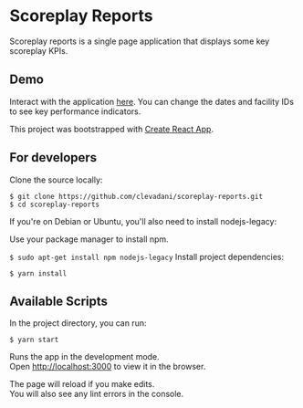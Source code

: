 # Scoreplay Reports

Scoreplay reports is a single page application that displays some key scoreplay KPIs.

## Demo
Interact with the application [here](http://clevadani.github.io/scoreplay-reports). You can change the dates and facility IDs to see key performance indicators.

This project was bootstrapped with [Create React App](https://github.com/facebook/create-react-app).

## For developers
Clone the source locally:

```
$ git clone https://github.com/clevadani/scoreplay-reports.git
$ cd scoreplay-reports
```

If you're on Debian or Ubuntu, you'll also need to install nodejs-legacy:

Use your package manager to install npm.

`$ sudo apt-get install npm nodejs-legacy`
Install project dependencies:

`$ yarn install`

## Available Scripts

In the project directory, you can run:

`$ yarn start`

Runs the app in the development mode.<br />
Open [http://localhost:3000](http://localhost:3000) to view it in the browser.

The page will reload if you make edits.<br />
You will also see any lint errors in the console.
